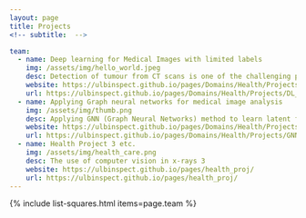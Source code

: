```yaml
---
layout: page
title: Projects
<!-- subtitle:  -->

team:
  - name: Deep learning for Medical Images with limited labels
    img: /assets/img/hello_world.jpeg
    desc: Detection of tumour from CT scans is one of the challenging problems in the medical image analysis. We aim to develop novel methods to accurately delineate tumour in limited data regime.
    website: https://ulbinspect.github.io/pages/Domains/Health/Projects/DL_medical_images/
    url: https://ulbinspect.github.io/pages/Domains/Health/Projects/DL_medical_images/
  - name: Applying Graph neural networks for medical image analysis
    img: /assets/img/thumb.png
    desc: Applying GNN (Graph Neural Networks) method to learn latent features from medical image data, applying representation learning techniques for better classification and segmentation of medical images. Exploration of difference between Deep neural networks learning and Graph neural networks learning, explainablity of GNNs. 
    website: https://ulbinspect.github.io/pages/Domains/Health/Projects/GNN_medical/
    url: https://ulbinspect.github.io/pages/Domains/Health/Projects/GNN_medical/
  - name: Health Project 3 etc.
    img: /assets/img/health_care.png
    desc: The use of computer vision in x-rays 3
    website: https://ulbinspect.github.io/pages/health_proj/
    url: https://ulbinspect.github.io/pages/health_proj/
---
```

{% include list-squares.html items=page.team %}
